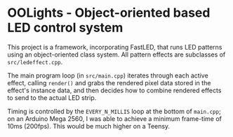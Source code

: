 # OOLights - Object-oriented based LED control system
This project is a framework, incorporating FastLED, that runs LED patterns using
an object-oriented class system. All pattern effects are subclasses of `src/ledeffect.cpp`.


The main program loop (in `src/main.cpp`) iterates through each active effect, calling `render()`
and grabs the rendered pixel data stored in the effect's instance data, and then decides how to
combine rendered effects to send to the actual LED strip.


Timing is controlled by the `EVERY_N_MILLIS` loop at the bottom of `main.cpp`; on an Arduino Mega 2560,
I was able to achieve a minimum frame-time of 10ms (200fps). This would be much higher on a Teensy.
